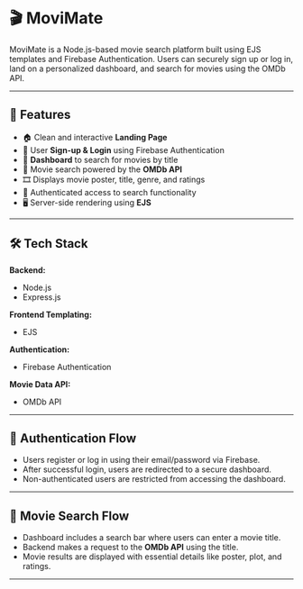 # 🎬 MoviMate

MoviMate is a Node.js-based movie search platform built using EJS templates and Firebase Authentication. Users can securely sign up or log in, land on a personalized dashboard, and search for movies using the OMDb API.

---

## 🌟 Features

- 🏠 Clean and interactive **Landing Page**
- 🔐 User **Sign-up & Login** using Firebase Authentication
- 🧾 **Dashboard** to search for movies by title
- 🔎 Movie search powered by the **OMDb API**
- 🎞️ Displays movie poster, title, genre, and ratings
- 🔐 Authenticated access to search functionality
- 🖥️ Server-side rendering using **EJS**

---

## 🛠️ Tech Stack

**Backend:**
- Node.js
- Express.js

**Frontend Templating:**
- EJS

**Authentication:**
- Firebase Authentication

**Movie Data API:**
- OMDb API

---

## 🔐 Authentication Flow

- Users register or log in using their email/password via Firebase.
- After successful login, users are redirected to a secure dashboard.
- Non-authenticated users are restricted from accessing the dashboard.

---

## 🔎 Movie Search Flow

- Dashboard includes a search bar where users can enter a movie title.
- Backend makes a request to the **OMDb API** using the title.
- Movie results are displayed with essential details like poster, plot, and ratings.

---

